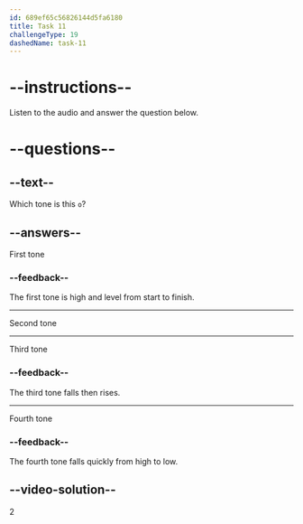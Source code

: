 ```yaml
---
id: 689ef65c56826144d5fa6180
title: Task 11
challengeType: 19
dashedName: task-11
---
```


<!-- (Audio) A: ó -->

# --instructions--

Listen to the audio and answer the question below.

# --questions--

## --text--

Which tone is this `o`?

## --answers--

First tone

### --feedback--

The first tone is high and level from start to finish.

---

Second tone

---

Third tone

### --feedback--

The third tone falls then rises.

---

Fourth tone

### --feedback--

The fourth tone falls quickly from high to low.

## --video-solution--

2

